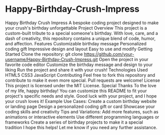# Happy-Birthday-Crush-Impress
Happy Birthday Crush Impress
A bespoke coding project designed to make your crush's birthday unforgettable
Project Overview
This project is a custom-built tribute to a special someone's birthday. With love, care, and a dash of creativity, this repository contains a unique blend of code, humor, and affection.
Features
Customizable birthday message
Personalized coding gift
Impressive design and layout
Easy to use and modify
Getting Started
Clone the repository: git clone https://github.com/your-username/Happy-Birthday-Crush-Impress.git
Open the project in your favorite code editor
Customize the birthday message and design to your liking
Run the project and share it with your crush!
Technologies Used
HTML5
CSS3
JavaScript
Contributing
Feel free to fork this repository and contribute to make it even more special. Pull requests are welcome!
License
This project is licensed under the MIT License.
Special Thanks
To the love of my life, happy birthday!
You can customize this README to fit your project's specific needs and style. Good luck with your project, and I hope your crush loves it!
Example Use Cases:
Create a custom birthday website or landing page
Design a personalized coding gift or card
Showcase your coding skills and creativity
Tips and Variations:
Add more features, such as animations or interactive elements
Use different programming languages or frameworks
Create a series of birthday projects to make it a special tradition
I hope this helps! Let me know if you need any further assistance.
